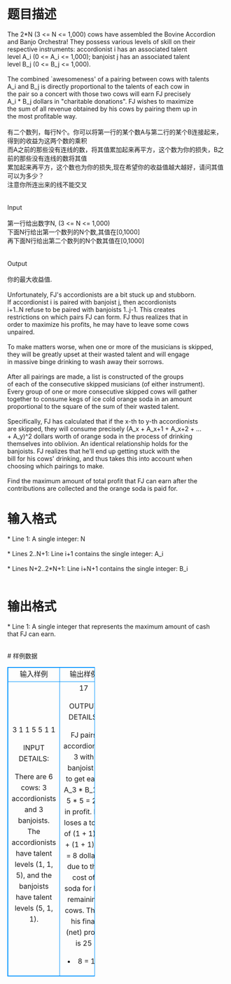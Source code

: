 # 

 
 # 题目描述 
<p>
The 2*N (3 <= N <= 1,000) cows have assembled the Bovine Accordion<br>and Banjo Orchestra!  They possess various levels of skill on their<br>respective instruments: accordionist i has an associated talent<br>level A_i (0 <= A_i <= 1,000); banjoist j has an associated talent<br>level B_j (0 <= B_j <= 1,000).<br><br>The combined `awesomeness' of a pairing between cows with talents<br>A_i and B_j is directly proportional to the talents of each cow in<br>the pair so a concert with those two cows will earn FJ precisely<br>A_i * B_j dollars in "charitable donations".  FJ wishes to maximize<br>the sum of all revenue obtained by his cows by pairing them up in<br>the most profitable way.<br><br>有二个数列，每行N个。你可以将第一行的某个数A与第二行的某个B连接起来，得到的收益为这两个数的乘积 <br>而A之前的那些没有连线的数，将其值累加起来再平方，这个数为你的损失，B之前的那些没有连线的数将其值 <br>累加起来再平方，这个数也为你的损失,现在希望你的收益值越大越好，请问其值可以为多少？ <br>注意你所连出来的线不能交叉 <br><br><br>Input <br><br>第一行给出数字N, (3 <= N <= 1,000) <br>下面N行给出第一个数列的N个数,其值在[0,1000] <br>再下面N行给出第二个数列的N个数其值在[0,1000] <br><br><br>Output <br><br>你的最大收益值. <br><br>Unfortunately, FJ's accordionists are a bit stuck up and stubborn.<br>If accordionist i is paired with banjoist j, then accordionists<br>i+1..N refuse to be paired with banjoists 1..j-1. This creates<br>restrictions on which pairs FJ can form. FJ thus realizes that in<br>order to maximize his profits, he may have to leave some cows<br>unpaired.<br><br>To make matters worse, when one or more of the musicians is skipped,<br>they will be greatly upset at their wasted talent and will engage<br>in massive binge drinking to wash away their sorrows.<br><br>After all pairings are made, a list is constructed of the groups<br>of each of the consecutive skipped musicians (of either instrument).<br>Every group of one or more consecutive skipped cows will gather<br>together to consume kegs of ice cold orange soda in an amount<br>proportional to the square of the sum of their wasted talent.<br><br>Specifically, FJ has calculated that if the x-th to y-th accordionists<br>are skipped, they will consume precisely (A_x + A_x+1 + A_x+2 + ...<br>+ A_y)^2 dollars worth of orange soda in the process of drinking<br>themselves into oblivion. An identical relationship holds for the<br>banjoists. FJ realizes that he'll end up getting stuck with the<br>bill for his cows' drinking, and thus takes this into account when<br>choosing which pairings to make.<br><br>Find the maximum amount of total profit that FJ can earn after the<br>contributions are collected and the orange soda is paid for.<br></p> 

 
 # 输入格式 
<p>
* Line 1: A single integer: N<br><br>* Lines 2..N+1: Line i+1 contains the single integer: A_i<br><br>* Lines N+2..2*N+1: Line i+N+1 contains the single integer: B_i<br><br></p> 

 
 # 输出格式 
<p>
* Line 1: A single integer that represents the maximum amount of cash<br>        that FJ can earn.<br><br></p> 
# 样例数据
<style>
        table,table tr th, table tr td { border:1px solid #0094ff; }
        table { width: 200px; min-height: 25px; line-height: 25px; text-align: center; border-collapse: collapse;}   
    </style>
<table>
	<tr>
		<td>输入样例</td>
		<td>输出样例</td>
	</tr>
<tr><td>3
1
1
5
5
1
1

INPUT DETAILS:

There are 6 cows: 3 accordionists and 3 banjoists. The accordionists have
talent levels (1, 1, 5), and the banjoists have talent levels (5, 1, 1).

</td><td>17

OUTPUT DETAILS:

FJ pairs accordionist 3 with banjoist 1 to get earn A_3 * B_1 = 5 * 5 = 25
in profit.  He loses a total of (1 + 1)^2 + (1 + 1)^2 = 8 dollars due to
the cost of soda for his remaining cows. Thus his final (net) profit is 25
- 8 = 17.</td></tr></table>
